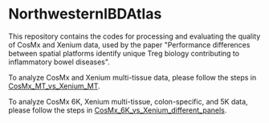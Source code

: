 # NorthwesternIBDAtlas

This repository contains the codes for processing and evaluating the quality of CosMx and Xenium data, used by the paper "Performance differences between spatial platforms identify unique Treg biology contributing to inflammatory bowel diseases".

To analyze CosMx and Xenium multi-tissue data, please follow the steps in [CosMx_MT_vs_Xenium_MT](https://github.com/luoyuanlab/NorthwesternIBDAtlas/CosMx_MT_vs_Xenium_MT).

To analyze CosMx 6K, Xenium multi-tissue, colon-specific, and 5K data, please follow the steps in [CosMx_6K_vs_Xenium_different_panels](https://github.com/luoyuanlab/NorthwesternIBDAtlas/CosMx_MT_vs_Xenium_MT).
